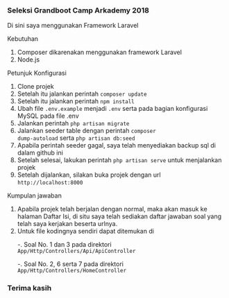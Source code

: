 <h3>Seleksi Grandboot Camp Arkademy 2018</h3>

Di sini saya menggunakan Framework Laravel

Kebutuhan 
1. Composer dikarenakan menggunakan framework Laravel
2. Node.js

Petunjuk Konfigurasi
1. Clone projek
2. Setelah itu jalankan perintah <code>composer update</code>
3. Setelah itu jalankan perintah <code>npm install</code>
3. Ubah file <code>.env.example</code> menjadi <code>.env</code> serta pada bagian konfigurasi MySQL pada file .env
4. Jalankan perintah <code>php artisan migrate</code>
5. Jalankan seeder table dengan perintah <code>composer dump-autoload</code> serta <code>php artisan db:seed</code>
6. Apabila perintah seeder gagal, saya telah menyediakan backup sql di dalam github ini
7. Setelah selesai, lakukan perintah <code>php artisan serve</code> untuk menjalankan projek
8. Setelah dijalankan, silakan buka projek dengan url <code>http://localhost:8000</code>

Kumpulan jawaban
1. Apabila projek telah berjalan dengan normal, maka akan masuk ke halaman Daftar Isi, di situ saya telah sediakan daftar jawaban soal yang telah saya kerjakan beserta urlnya.
2. Untuk file kodingnya sendiri dapat ditemukan di 
	<p>-. Soal No. 1 dan 3 pada direktori <code>App/Http/Controllers/Api/ApiController</code></p>
	<p>-. Soal No. 2, 6 serta 7 pada direktori <code>App/Http/Controllers/HomeController</code></p>


<h3>Terima kasih</h3>